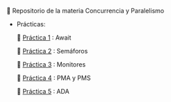 :signal_strength: Repositorio de la materia Concurrencia y Paralelismo

- Prácticas:

 	:thought_balloon: [Práctica 1](./Práctica%201) : Await

  :thought_balloon: [Práctica 2](./Práctica%202) : Semáforos
  
  :thought_balloon: [Práctica 3](./Práctica%203) : Monitores

  :thought_balloon: [Práctica 4](./Práctica%204) : PMA y PMS

  :thought_balloon: [Práctica 5](./Práctica%205) : ADA
